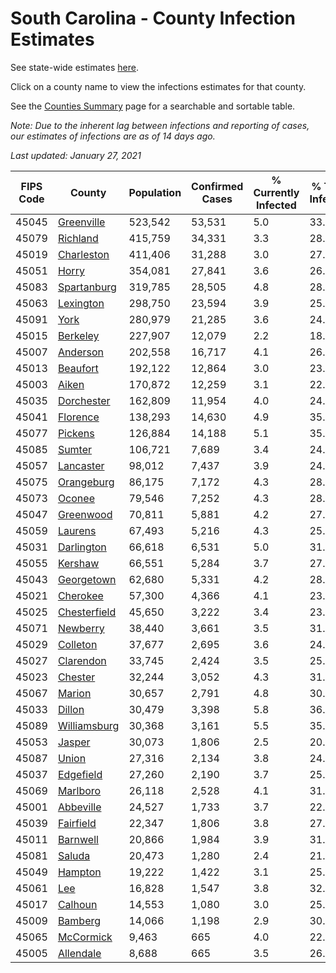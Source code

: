 # South Carolina - County Infection Estimates

See state-wide estimates [here](/infections/us-sc).

Click on a county name to view the infections estimates for that county.

See the [Counties Summary](/infections/summary-counties) page for a searchable and sortable table.

*Note: Due to the inherent lag between infections and reporting of cases, our estimates of infections are as of 14 days ago.*

*Last updated: January 27, 2021*

|   FIPS Code |                       County |   Population |   Confirmed Cases |   % Currently Infected |   % Total Infected |
|-------------|------------------------------|--------------|-------------------|------------------------|--------------------|
|       45045 |     [Greenville](greenville) |      523,542 |            53,531 |                    5.0 |               33.3 |
|       45079 |         [Richland](richland) |      415,759 |            34,331 |                    3.3 |               28.1 |
|       45019 |     [Charleston](charleston) |      411,406 |            31,288 |                    3.0 |               27.3 |
|       45051 |               [Horry](horry) |      354,081 |            27,841 |                    3.6 |               26.8 |
|       45083 |   [Spartanburg](spartanburg) |      319,785 |            28,505 |                    4.8 |               28.1 |
|       45063 |       [Lexington](lexington) |      298,750 |            23,594 |                    3.9 |               25.9 |
|       45091 |                 [York](york) |      280,979 |            21,285 |                    3.6 |               24.2 |
|       45015 |         [Berkeley](berkeley) |      227,907 |            12,079 |                    2.2 |               18.5 |
|       45007 |         [Anderson](anderson) |      202,558 |            16,717 |                    4.1 |               26.2 |
|       45013 |         [Beaufort](beaufort) |      192,122 |            12,864 |                    3.0 |               23.2 |
|       45003 |               [Aiken](aiken) |      170,872 |            12,259 |                    3.1 |               22.5 |
|       45035 |     [Dorchester](dorchester) |      162,809 |            11,954 |                    4.0 |               24.4 |
|       45041 |         [Florence](florence) |      138,293 |            14,630 |                    4.9 |               35.1 |
|       45077 |           [Pickens](pickens) |      126,884 |            14,188 |                    5.1 |               35.4 |
|       45085 |             [Sumter](sumter) |      106,721 |             7,689 |                    3.4 |               24.9 |
|       45057 |       [Lancaster](lancaster) |       98,012 |             7,437 |                    3.9 |               24.3 |
|       45075 |     [Orangeburg](orangeburg) |       86,175 |             7,172 |                    4.3 |               28.7 |
|       45073 |             [Oconee](oconee) |       79,546 |             7,252 |                    4.3 |               28.2 |
|       45047 |       [Greenwood](greenwood) |       70,811 |             5,881 |                    4.2 |               27.5 |
|       45059 |           [Laurens](laurens) |       67,493 |             5,216 |                    4.3 |               25.5 |
|       45031 |     [Darlington](darlington) |       66,618 |             6,531 |                    5.0 |               31.9 |
|       45055 |           [Kershaw](kershaw) |       66,551 |             5,284 |                    3.7 |               27.6 |
|       45043 |     [Georgetown](georgetown) |       62,680 |             5,331 |                    4.2 |               28.6 |
|       45021 |         [Cherokee](cherokee) |       57,300 |             4,366 |                    4.1 |               23.7 |
|       45025 | [Chesterfield](chesterfield) |       45,650 |             3,222 |                    3.4 |               23.2 |
|       45071 |         [Newberry](newberry) |       38,440 |             3,661 |                    3.5 |               31.5 |
|       45029 |         [Colleton](colleton) |       37,677 |             2,695 |                    3.6 |               24.1 |
|       45027 |       [Clarendon](clarendon) |       33,745 |             2,424 |                    3.5 |               25.9 |
|       45023 |           [Chester](chester) |       32,244 |             3,052 |                    4.3 |               31.1 |
|       45067 |             [Marion](marion) |       30,657 |             2,791 |                    4.8 |               30.0 |
|       45033 |             [Dillon](dillon) |       30,479 |             3,398 |                    5.8 |               36.2 |
|       45089 | [Williamsburg](williamsburg) |       30,368 |             3,161 |                    5.5 |               35.4 |
|       45053 |             [Jasper](jasper) |       30,073 |             1,806 |                    2.5 |               20.7 |
|       45087 |               [Union](union) |       27,316 |             2,134 |                    3.8 |               24.8 |
|       45037 |       [Edgefield](edgefield) |       27,260 |             2,190 |                    3.7 |               25.2 |
|       45069 |         [Marlboro](marlboro) |       26,118 |             2,528 |                    4.1 |               31.6 |
|       45001 |       [Abbeville](abbeville) |       24,527 |             1,733 |                    3.7 |               22.7 |
|       45039 |       [Fairfield](fairfield) |       22,347 |             1,806 |                    3.8 |               27.7 |
|       45011 |         [Barnwell](barnwell) |       20,866 |             1,984 |                    3.9 |               31.1 |
|       45081 |             [Saluda](saluda) |       20,473 |             1,280 |                    2.4 |               21.9 |
|       45049 |           [Hampton](hampton) |       19,222 |             1,422 |                    3.1 |               25.2 |
|       45061 |                   [Lee](lee) |       16,828 |             1,547 |                    3.8 |               32.2 |
|       45017 |           [Calhoun](calhoun) |       14,553 |             1,080 |                    3.0 |               25.4 |
|       45009 |           [Bamberg](bamberg) |       14,066 |             1,198 |                    2.9 |               30.3 |
|       45065 |       [McCormick](mccormick) |        9,463 |               665 |                    4.0 |               22.5 |
|       45005 |       [Allendale](allendale) |        8,688 |               665 |                    3.5 |               26.9 |